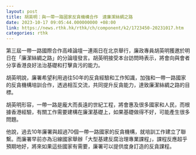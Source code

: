 ```yaml
---
layout: post
title: 胡英明：與一帶一路國家反貪機構合作　達廉潔絲綢之路
date: 2023-10-17 09:05:44.000000000 +08:00
link: https://news.rthk.hk/rthk/ch/component/k2/1723450-20231017.htm
categories: rthk
---
```


第三屆一帶一路國際合作高峰論壇一連兩日在北京舉行，廉政專員胡英明獲邀於明日在「廉潔絲綢之路」的分論壇發言。胡英明接受本台訪問時表示，將會向與會者分享香港良好法治基礎和打擊貪污的能力。

胡英明說，廉署希望利用過往50年的反貪經驗和工作知識，加強和一帶一路國家的反貪機構培訓合作，透過相互交流，共同提升反貪能力，達致廉潔絲綢之路的目標。

胡英明形容，一帶一路是龐大而長遠的世紀工程，將會惠及很多國家和人民，而根據香港經驗，有關工作需要建構在廉潔基礎上，如果基礎做得不好，可能產生很多問題。

他說，過去10年廉署與超過70個一帶一路國家的反貪機構，就培訓工作建立了聯繫。而廉署早前亦為沿線國家舉辦「大型基建反腐治理專業課程」，課程反應超乎預期地好，將來如果這些國家有需要，廉署可以提供度身訂造的反貪課程。
